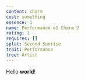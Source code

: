 ```yaml
---
content: charm
cost: something
essence: 1
name: Performance e1 Charm 2
rating: 1
requires: []
splat: Second Sunrise
trait: Performance
tree: Artist
---
```


Hello **world**!
